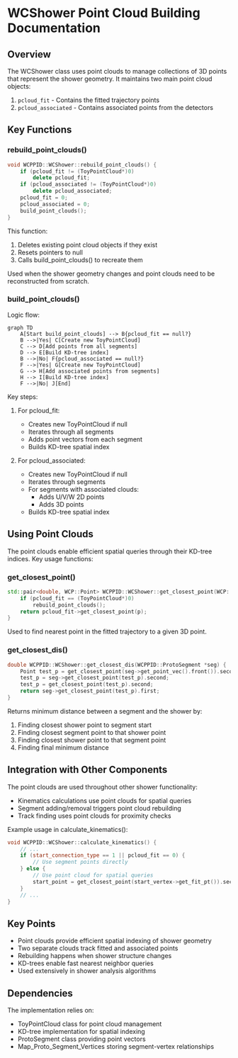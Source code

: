 # WCShower Point Cloud Building Documentation

## Overview

The WCShower class uses point clouds to manage collections of 3D points that represent the shower geometry. It maintains two main point cloud objects:

1. `pcloud_fit` - Contains the fitted trajectory points 
2. `pcloud_associated` - Contains associated points from the detectors

## Key Functions

### rebuild_point_clouds()

```cpp
void WCPPID::WCShower::rebuild_point_clouds() {
    if (pcloud_fit != (ToyPointCloud*)0) 
        delete pcloud_fit;
    if (pcloud_associated != (ToyPointCloud*)0) 
        delete pcloud_associated;
    pcloud_fit = 0;
    pcloud_associated = 0;
    build_point_clouds();
}
```

This function:
1. Deletes existing point cloud objects if they exist
2. Resets pointers to null 
3. Calls build_point_clouds() to recreate them

Used when the shower geometry changes and point clouds need to be reconstructed from scratch.

### build_point_clouds()

Logic flow:

```mermaid
graph TD
    A[Start build_point_clouds] --> B{pcloud_fit == null?}
    B -->|Yes| C[Create new ToyPointCloud]
    C --> D[Add points from all segments]
    D --> E[Build KD-tree index]
    B -->|No| F{pcloud_associated == null?}
    F -->|Yes| G[Create new ToyPointCloud] 
    G --> H[Add associated points from segments]
    H --> I[Build KD-tree index]
    F -->|No| J[End]
```

Key steps:

1. For pcloud_fit:
   - Creates new ToyPointCloud if null
   - Iterates through all segments
   - Adds point vectors from each segment
   - Builds KD-tree spatial index

2. For pcloud_associated:
   - Creates new ToyPointCloud if null  
   - Iterates through segments
   - For segments with associated clouds:
     - Adds U/V/W 2D points
     - Adds 3D points
   - Builds KD-tree spatial index

## Using Point Clouds

The point clouds enable efficient spatial queries through their KD-tree indices. Key usage functions:

### get_closest_point()
```cpp
std::pair<double, WCP::Point> WCPPID::WCShower::get_closest_point(WCP::Point& p) {
    if (pcloud_fit == (ToyPointCloud*)0)
        rebuild_point_clouds();
    return pcloud_fit->get_closest_point(p); 
}
```

Used to find nearest point in the fitted trajectory to a given 3D point.

### get_closest_dis()
```cpp
double WCPPID::WCShower::get_closest_dis(WCPPID::ProtoSegment *seg) {
    Point test_p = get_closest_point(seg->get_point_vec().front()).second;
    test_p = seg->get_closest_point(test_p).second;
    test_p = get_closest_point(test_p).second;
    return seg->get_closest_point(test_p).first;
}
```

Returns minimum distance between a segment and the shower by:
1. Finding closest shower point to segment start
2. Finding closest segment point to that shower point
3. Finding closest shower point to that segment point
4. Finding final minimum distance

## Integration with Other Components

The point clouds are used throughout other shower functionality:

- Kinematics calculations use point clouds for spatial queries
- Segment adding/removal triggers point cloud rebuilding
- Track finding uses point clouds for proximity checks

Example usage in calculate_kinematics():
```cpp
void WCPPID::WCShower::calculate_kinematics() {
    // ...
    if (start_connection_type == 1 || pcloud_fit == 0) {
        // Use segment points directly
    } else {
        // Use point cloud for spatial queries
        start_point = get_closest_point(start_vertex->get_fit_pt()).second;
    }
    // ...
}
```

## Key Points

- Point clouds provide efficient spatial indexing of shower geometry
- Two separate clouds track fitted and associated points
- Rebuilding happens when shower structure changes 
- KD-trees enable fast nearest neighbor queries
- Used extensively in shower analysis algorithms

## Dependencies

The implementation relies on:
- ToyPointCloud class for point cloud management
- KD-tree implementation for spatial indexing
- ProtoSegment class providing point vectors
- Map_Proto_Segment_Vertices storing segment-vertex relationships